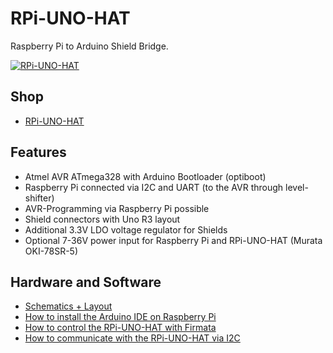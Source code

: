 # RPi-UNO-HAT
Raspberry Pi to Arduino Shield Bridge.


[![RPi-UNO-HAT](https://raw.github.com/watterott/RPi-UNO-HAT/master/pcb/RPi-UNO-HAT_v10.jpg)](http://www.watterott.com/en/RPi-UNO-HAT)


## Shop
* [RPi-UNO-HAT](http://www.watterott.com/en/RPi-UNO-HAT)


## Features
* Atmel AVR ATmega328 with Arduino Bootloader (optiboot)
* Raspberry Pi connected via I2C and UART (to the AVR through level-shifter)
* AVR-Programming via Raspberry Pi possible
* Shield connectors with Uno R3 layout
* Additional 3.3V LDO voltage regulator for Shields
* Optional 7-36V power input for Raspberry Pi and RPi-UNO-HAT (Murata OKI-78SR-5)


## Hardware and Software
* [Schematics + Layout](https://github.com/watterott/RPi-UNO-HAT/tree/master/pcb)
* [How to install the Arduino IDE on Raspberry Pi](https://github.com/watterott/RPi-UNO-HAT/blob/master/docu/Arduino.md)
* [How to control the RPi-UNO-HAT with Firmata](https://github.com/watterott/RPi-UNO-HAT/blob/master/docu/Firmata.md)
* [How to communicate with the RPi-UNO-HAT via I2C](https://github.com/watterott/RPi-UNO-HAT/blob/master/docu/I2CTest.md)
